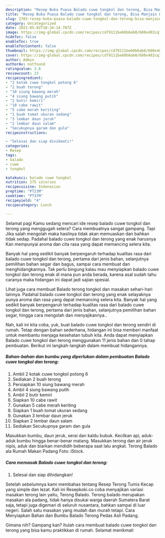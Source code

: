 ```yaml
---
description: "Resep Buka Puasa Balado cuwe tongkol dan terong, Bisa Manjain Lidah"
title: "Resep Buka Puasa Balado cuwe tongkol dan terong, Bisa Manjain Lidah"
slug: 2703-resep-buka-puasa-balado-cuwe-tongkol-dan-terong-bisa-manjain-lidah
category: Uncategorized
date: 2022-05-02T10:34:14.787Z
image: https://img-global.cpcdn.com/recipes/cd79111be60b6ab0/680x482cq70/balado-cuwe-tongkol-dan-terong-foto-resep-utama.jpg
hideToc: false
enableToc: true
enableTocContent: false
thumbnail: https://img-global.cpcdn.com/recipes/cd79111be60b6ab0/680x482cq70/balado-cuwe-tongkol-dan-terong-foto-resep-utama.jpg
cover: https://img-global.cpcdn.com/recipes/cd79111be60b6ab0/680x482cq70/balado-cuwe-tongkol-dan-terong-foto-resep-utama.jpg
author: Admin
authorAv: notfound
ratingvalue: 3.8
reviewcount: 23
recipeingredient:
- "2 kotak cuwe tongkol potong 6"
- "2 buah terong"
- "10 siung bawang merah"
- "4 siung bawang putih"
- "2 butir kemiri"
- "10 cabe rawit"
- "5 cabe merah keriting"
- "1 buah tomat ukuran sedang"
- "3 lembar daun jeruk"
- "2 lembar daun salam"
- "Secukupnya garam dan gula"
recipeinstructions:

- "Selesai dan siap dinikmati!"
categories:
- Resep
tags:
- balado
- cuwe
- tongkol

katakunci: balado cuwe tongkol 
nutrition: 275 calories
recipecuisine: Indonesian
preptime: "PT23M"
cooktime: "PT37M"
recipeyield: "4"
recipecategory: Lunch

---
```



Selamat pagi Kamu sedang mencari ide resep balado cuwe tongkol dan terong yang menggugah selera? Cara membuatnya sangat gampang. Tapi Jika salah mengolah maka hasilnya tidak akan memuaskan dan bahkan tidak sedap. Padahal balado cuwe tongkol dan terong yang enak harusnya Kan mempunyai aroma dan cita rasa yang dapat memancing selera kita.


Banyak hal yang sedikit banyak berpengaruh terhadap kualitas rasa dari balado cuwe tongkol dan terong, pertama dari jenis bahan, selanjutnya pemilihan bahan segar dan bagus, sampai cara membuat dan menghidangkannya. Tak perlu bingung kalau mau menyiapkan balado cuwe tongkol dan terong enak di mana pun anda berada, karena asal sudah tahu caranya maka hidangan ini dapat jadi sajian spesial.

Lihat juga cara membuat Balado terong tongkol dan masakan sehari-hari lainnya. Padahal balado cuwe tongkol dan terong yang enak selayaknya punya aroma dan rasa yang dapat memancing selera kita. Banyak hal yang sedikit banyak berpengaruh terhadap kualitas rasa dari balado cuwe tongkol dan terong, pertama dari jenis bahan, selanjutnya pemilihan bahan segar, hingga cara mengolah dan menyajikannya..


Nah, kali ini kita coba, yuk, buat balado cuwe tongkol dan terong sendiri di rumah. Tetap dengan bahan sederhana, hidangan ini bisa memberi manfaat untuk membantu menjaga kesehatan tubuh kita. Anda dapat menyiapkan Balado cuwe tongkol dan terong menggunakan 11 jenis bahan dan 0 tahap pembuatan. Berikut ini langkah-langkah dalam membuat hidangannya.

<!--inarticleads1-->

##### Bahan-bahan dan bumbu yang diperlukan dalam pembuatan Balado cuwe tongkol dan terong:

1. Ambil 2 kotak cuwe tongkol potong 6
1. Sediakan 2 buah terong
1. Persiapkan 10 siung bawang merah
1. Ambil 4 siung bawang putih
1. Ambil 2 butir kemiri
1. Siapkan 10 cabe rawit
1. Gunakan 5 cabe merah keriting
1. Siapkan 1 buah tomat ukuran sedang
1. Gunakan 3 lembar daun jeruk
1. Siapkan 2 lembar daun salam
1. Sediakan Secukupnya garam dan gula


Masukkan bumbu, daun jeruk, serai dan kaldu bubuk. Kecilkan api, aduk-aduk bumbu hingga benar-benar matang. Masukkan terong dan air jeruk nipis, aduk dan biarkan mendidih beberapa saat lalu angkat. Terong Balado ala Rumah Makan Padang Foto: iStock. 

<!--inarticleads2-->

##### Cara memasak Balado cuwe tongkol dan terong:


1. Selesai dan siap dihidangkan!

Setelah sebelumnya kami membahas tentang Resep Terong Tumis Kecap yang simple dan lezat. Kali ini Resepkoki.co coba menyajikan variasi masakan terong lain yaitu, Terong Balado. Terong balado merupakan masakan ala padang, tidak hanya disukai warga daerah Sumatera Barat saja, tetapi juga digemari di seluruh nusantara, bahkan sampai di luar negeri. Salah satu masakan yang mudah dan murah tetapi. Cara Menyiapkan Bahan dan Bumbu Balado Terong Pedas Asli Padang. 

Gimana nih? Gampang kan? Itulah cara membuat balado cuwe tongkol dan terong yang bisa kamu praktikkan di rumah. Selamat menikmati
